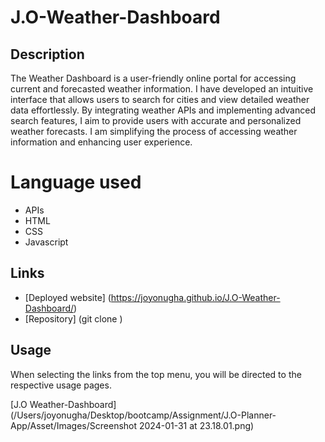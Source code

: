 # J.O-Weather-Dashboard

## Description

The Weather Dashboard is a user-friendly online portal for accessing current and forecasted weather information. I have developed an intuitive interface that allows users to search for cities and view detailed weather data effortlessly. By integrating weather APIs and implementing advanced search features, I aim to provide users with accurate and personalized weather forecasts. I am simplifying the process of accessing weather information and enhancing user experience.

# Language used
* APIs
* HTML
* CSS
* Javascript

## Links
* [Deployed website] (https://joyonugha.github.io/J.O-Weather-Dashboard/)
* [Repository] (git clone )

## Usage
When selecting the links from the top menu, you will be directed to the respective usage pages.

[J.O Weather-Dashboard] (/Users/joyonugha/Desktop/bootcamp/Assignment/J.O-Planner-App/Asset/Images/Screenshot 2024-01-31 at 23.18.01.png)
